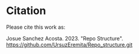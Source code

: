 # Citation

Please cite this work as:

Josue Sanchez Acosta. 2023. "Repo Structure". https://github.com/UrsuzEremita/Repo_structure.git
